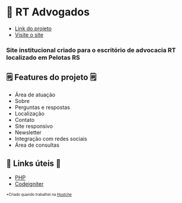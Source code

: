 # 📝 RT Advogados
- [Link do projeto](https://www.advogadosempelotas.com.br/)
- <a href="http://site.com" target="_blank">Visite o site</a>


### Site institucional criado para o escritório de advocacia RT localizado em Pelotas RS


## 🗒️ Features do projeto 🗒️

- Área de atuação
- Sobre
- Perguntas e respostas
- Localização
- Contato
- Site responsivo
- Newsletter
- Integração com redes sociais
- Área de consultas

## 💎 Links úteis 💎
- [PHP](https://www.php.net/)
- [Codeigniter](https://www.codeigniter.com/)


<small style="font-size: 10px">*Criado quando trabalhei na [Hostche](http://www.hostche.com.br)</small>
